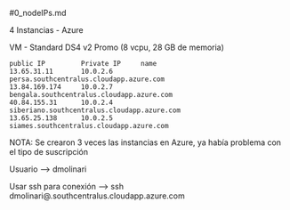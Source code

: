 #0_nodeIPs.md

4 Instancias - Azure

VM - Standard DS4 v2 Promo (8 vcpu, 28 GB de memoria)

```
public IP         Private IP     name
13.65.31.11       10.0.2.6       persa.southcentralus.cloudapp.azure.com
13.84.169.174     10.0.2.7       bengala.southcentralus.cloudapp.azure.com
40.84.155.31      10.0.2.4       siberiano.southcentralus.cloudapp.azure.com
13.65.25.138      10.0.2.5       siames.southcentralus.cloudapp.azure.com
```


NOTA: Se crearon 3 veces las instancias en Azure, ya había problema con el tipo de suscripción

Usuario --> dmolinari

Usar ssh para conexión --> ssh dmolinari@<INSTANCIA>.southcentralus.cloudapp.azure.com

